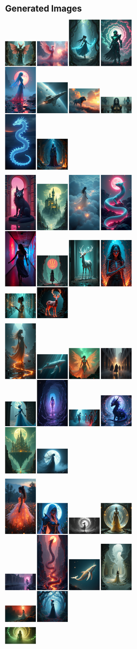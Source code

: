 # Generated Images



<img src="2025_07_05_01.png" width="100"/> <img src="2025_07_05_02.png" width="100"/> <img src="2025_07_05_03.png" width="100"/> <img src="2025_07_05_04.png" width="100"/> <img src="2025_07_05_05.png" width="100"/> <img src="2025_07_05_06.png" width="100"/> <img src="2025_07_05_07.png" width="100"/> <img src="2025_07_05_08.png" width="100"/> <img src="2025_07_05_09.png" width="100"/> <img src="2025_07_05_10.png" width="100"/>

<img src="2025_07_05_11.png" width="100"/> <img src="2025_07_05_12.png" width="100"/> <img src="2025_07_05_13.png" width="100"/> <img src="2025_07_05_14.png" width="100"/> <img src="2025_07_05_15.png" width="100"/> <img src="2025_07_05_16.png" width="100"/> <img src="2025_07_05_17.png" width="100"/> <img src="2025_07_05_18.png" width="100"/> <img src="2025_07_05_19.png" width="100"/> <img src="2025_07_05_20.png" width="100"/>

<img src="2025_07_05_21.png" width="100"/> <img src="2025_07_05_22.png" width="100"/> <img src="2025_07_05_23.png" width="100"/> <img src="2025_07_05_24.png" width="100"/> <img src="2025_07_05_25.png" width="100"/> <img src="2025_07_05_26.png" width="100"/> <img src="2025_07_05_27.png" width="100"/> <img src="2025_07_05_28.png" width="100"/> <img src="2025_07_05_29.png" width="100"/> <img src="2025_07_05_30.png" width="100"/>

<img src="2025_07_05_31.png" width="100"/> <img src="2025_07_05_32.png" width="100"/> <img src="2025_07_05_33.png" width="100"/> <img src="2025_07_05_34.png" width="100"/> <img src="2025_07_05_35.png" width="100"/> <img src="2025_07_05_36.png" width="100"/> <img src="2025_07_05_37.png" width="100"/> <img src="2025_07_05_38.png" width="100"/> <img src="2025_07_05_39.png" width="100"/> <img src="2025_07_05_40.png" width="100"/>

<img src="2025_07_05_41.png" width="100"/>